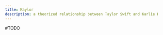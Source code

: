```yaml
---
title: Kaylor
description: a theorized relationship between Taylor Swift and Karlie Kloss
---
```

#TODO 
